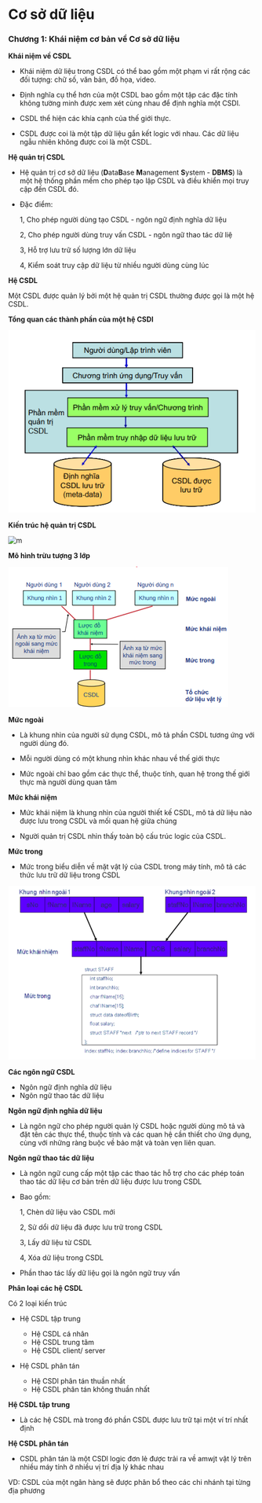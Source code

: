 # Cơ sở dữ liệu 

### Chương 1: Khái niệm cơ bản về Cơ sở dữ liệu 

**Khái niệm về CSDL** 

- Khái niệm dữ liệu trong CSDL có thể bao gồm một phạm vi rất rộng các đối tượng: chữ số, văn bản, đồ họa, video.

- Định nghĩa cụ thể hơn của một CSDL bao gồm một tập các đặc tính không tường minh được xem xét cùng nhau để định nghĩa một CSDl.

- CSDL thể hiện các khía cạnh của thế giới thực.

- CSDL được coi là một tập dữ liệu gắn kết logic với nhau. Các dữ liệu ngẫu nhiên không được coi là một CSDL.


**Hệ quản trị CSDL** 

- Hệ quản trị cơ sở dữ liệu (**D**ata**B**ase **M**anagement **S**ystem - **DBMS**) là một hệ thống phần mềm cho phép tạo lập CSDL và điều khiển mọi truy cập đến CSDL đó.


- Đặc điểm: 

    1, Cho phép người dùng tạo CSDL - ngôn ngữ định nghĩa dữ liệu 

    2, Cho phép người dùng truy vấn CSDL - ngôn ngữ thao tác dữ liệ 

    3, Hỗ trợ lưu trữ số lượng lớn dữ liệu 

    4, Kiểm soát truy cập dữ liệu từ nhiều người dùng cùng lúc

**Hệ CSDL** 

Một CSDL được quản lý bởi một hệ quản trị CSDL thường được gọi là một hệ CSDL.

**Tổng quan các thành phần của một hệ CSDl** 

![m](https://github.com/Toeeeee/CSDL_PTIT/blob/main/Images/Screenshot%202022-12-23%20111549.png?raw=true)


**Kiến trúc hệ quản trị CSDL** 

![m](http://www.hocvienmang.com/newsimage/original/2017/08/image_695_02_KienTrucHeQuanTriCSDL.PNG)


**Mô hình trừu tượng 3 lớp** 

![m](https://github.com/Toeeeee/CSDL_PTIT/blob/main/Images/Screenshot%20from%202022-12-23%2017-56-54.png?raw=true)

**Mức ngoài**

- Là khung nhìn của người sử dụng CSDL, mô tả phần CSDL tương ứng với người dùng đó.

- Mỗi người dùng có một khung nhìn khác nhau về thế giới thực

- Mức ngoài chỉ bao gồm các thực thể, thuộc tính, quan hệ trong thế giới thực mà người dùng quan tâm

**Mức khái niệm** 


- Mức khái niệm là khung nhìn của người thiết kế CSDL, mô tả dữ liệu nào được lưu trong CSDL và mối quan hệ giữa chúng 

- Người quản trị CSDL nhìn thấy toàn bộ cấu trúc logic của CSDL. 

**Mức trong** 

- Mức trong biểu diễn về mặt vật lý của CSDL trong máy tính, mô tả các thức lưu trữ dữ liệu trong CSDL


![m](https://github.com/Toeeeee/CSDL_PTIT/blob/main/Images/Screenshot%20from%202022-12-23%2018-05-54.png?raw=true)

**Các ngôn ngữ CSDL** 

- Ngôn ngữ định nghĩa dữ liệu 
- Ngôn ngữ thao tác dữ liệu 

**Ngôn ngữ định nghĩa dữ liệu** 
- Là ngôn ngữ cho phép người quản lý CSDL hoặc người dùng mô tả và đặt tên các thực thể, thuộc tính và các quan hệ cần thiết cho ứng dụng, cùng với những ràng buộc về bảo mật và toàn vẹn liên quan.

**Ngôn ngữ thao tác dữ liệu** 

- Là ngôn ngữ cung cấp một tập các thao tác hỗ trợ cho các phép toán thao tác dữ liệu cơ bản trên dữ liệu được lưu trong CSDL

- Bao gồm: 

    1, Chèn dữ liệu vào CSDL mới 

    2, Sử dổi dữ liệu đã được lưu trữ trong CSDL

    3, Lấy dữ liệu từ CSDL 

    4, Xóa dữ liệu trong CSDL

- Phần thao tác lấy dữ liệu gọi là ngôn ngữ truy vấn 

**Phân loại các hệ CSDL** 

Có 2 loại kiến trúc 

- Hệ CSDL tập trung 
    - Hệ CSDL cá nhân 
    - Hệ CSDL trung tâm
    - Hệ CSDL client/ server

- Hệ CSDL phân tán 
    - Hệ CSDl phân tán thuần nhất 
    - Hệ CSDL phân tán không thuần nhất 



**Hệ CSDL tập trung** 

- Là các hệ CSDL mà trong đó phần CSDL được lưu trữ tại một ví trí nhất định 

**Hệ CSDL phân tán** 


- CSDL phân tán là một CSDl logic đơn lẻ được trải ra về amwjt vật lý trên nhiều máy tính ở nhiều vị trí địa lý khác nhau

VD: CSDL của một ngân hàng sẽ được phân bổ theo các chi nhánh tại từng địa phương

